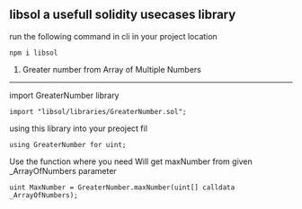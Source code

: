 libsol a usefull solidity usecases library
--------------------------------------------------
run the following command in cli in your project location

``` npm i libsol ```

1. Greater number from Array of Multiple Numbers
---------------------------------------------------------------

import GreaterNumber library 

``` import "libsol/libraries/GreaterNumber.sol"; ```

using this library into your preoject fil

``` using GreaterNumber for uint; ```

Use the function where you need 
Will get maxNumber from given _ArrayOfNumbers parameter

``` uint MaxNumber = GreaterNumber.maxNumber(uint[] calldata _ArrayOfNumbers); ```